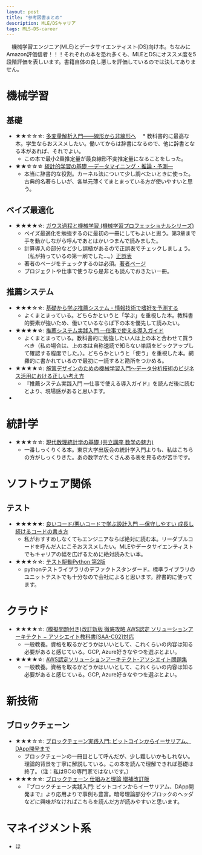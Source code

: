 ```yaml
---
layout: post
title: "参考図書まとめ"
description: MLE/DSキャリア
tags: MLS-DS-career
---
```


　機械学習エンジニア(MLE)とデータサイエンティスト(DS)向け本。ちなみにAmazon評価信者！！！それぞれの本を恐れ多くも、MLEとDSにオススメ度を5段階評価を表しいます。書籍自体の良し悪しを評価しているのでは決してありません。

# 機械学習

## 基礎

* ★★☆☆☆: [多変量解析入門――線形から非線形へ](https://amzn.to/3FLzeH7)
　* 教科書的に最高な本。学生ならおススメしたい。働いてからは辞書になるので、他に辞書となる本があれば、それでよい。
  * この本で最小2乗推定量が最良線形不変推定量になることをしった。
* ★★☆☆☆ [統計的学習の基礎 ―データマイニング・推論・予測―](https://amzn.to/3DDndAX)
  * 本当に辞書的な役割。カーネル法について少し調べたいときに使った。古典的名著らしいが、各単元薄くてまとまっている方が使いやすいと思う。

## ベイズ最適化
* ★★★★☆: [ガウス過程と機械学習 (機械学習プロフェッショナルシリーズ)](https://amzn.to/3WzUpSs)
  * ベイズ最適化を勉強するのに最初の一冊にしてもよいと思う。第3章まで手を動かしながら呼んであとはかいつまんで読みました。
  * 計算導入の部分など少し誤植があるので正誤表でチェックしましょう。（私が持っているの第一刷でした...。）[正誤表](http://chasen.org/~daiti-m/gpbook/errata.html)
  * 著者のページをチェックするのは必須。[著者ページ](http://chasen.org/~daiti-m/gpbook/)
  * プロジェクトや仕事で使うなら是非とも読んでおきたい一冊。

## 推薦システム

* ★★★☆☆: [基礎から学ぶ推薦システム - 情報技術で嗜好を予測する](https://amzn.to/3UeSEsA)
  * よくまとまっている。どちらかというと「学ぶ」を重視した本。教科書的要素が強いため、働いているならば下の本を優先して読みたい。
* ★★★★☆: [推薦システム実践入門 ―仕事で使える導入ガイド](https://amzn.to/3hcwkRJ)
  * よくまとまっている。教科書的に勉強したい人は上の本と合わせて買うべき（私の場合は、上の本は自称速読で知らない単語をピックアップして確認する程度でした。）。どちらかというと「使う」を重視した本。網羅的に書かれているので最初に一読すると勘所をつかめる。
* ★★★★☆: [施策デザインのための機械学習入門〜データ分析技術のビジネス活用における正しい考え方](https://amzn.to/3hcwkRJ)
  * 『推薦システム実践入門 ―仕事で使える導入ガイド』を読んだ後に読むとより、現場感があると思います。
* 


# 統計学

* ★★★☆☆: [現代数理統計学の基礎 (共立講座 数学の魅力)](https://amzn.to/3DGBNYk)
  * 一番しっくりくる本。東京大学出版会の統計学入門よりも、私はこちらの方がしっくりきた。あの数字がたくさんある表を見るのが苦手です。

# ソフトウェア関係

## テスト

* ★★★★★: [良いコード/悪いコードで学ぶ設計入門 ―保守しやすい 成長し続けるコードの書き方](https://amzn.to/3DwmvoU)
  * 私がおすすめしなくてもエンジニアならば絶対に読む本。リーダブルコードを呼んだ人にこそおススメしたい。MLEやデータサイエンティストでもキャリアの幅を広げるために絶対読みたい本。
* ★★★☆☆: [テスト駆動Python 第2版](https://amzn.to/3Wvebyx)
  * pythonテストライブラリのデファクトスタンダード。標準ライブラリのユニットテストでも十分なので会社によると思います。辞書的に使ってます。


# クラウド
* ★★★★☆: [(模擬問題付き)改訂新版 徹底攻略 AWS認定 ソリューションアーキテクト − アソシエイト教科書[SAA-C02]対応](https://amzn.to/3hayroY)
  * 一般教養。資格を取るかどうかはいいとして、これくらいの内容は知る必要があると感じている。GCP, Azure好きなやつを選ぶとよい。
* ★★★★☆: [AWS認定ソリューションアーキテクト-アソシエイト問題集](https://amzn.to/3hayroY)
  * 一般教養。資格を取るかどうかはいいとして、これくらいの内容は知る必要があると感じている。GCP, Azure好きなやつを選ぶとよい。

# 新技術
## ブロックチェーン
* ★★★☆☆: [ブロックチェーン実践入門: ビットコインからイーサリアム、DApp開発まで](https://amzn.to/3fFvoEL)
  * ブロックチェーンの一冊目として呼んだが、少し難しいかもしれない。理論的背景を丁寧に解説している。この本を読んで理解できれば基礎は終了。（注：私はBCの専門家ではないです。）
* ★★★☆☆: [ブロックチェーン 仕組みと理論 増補改訂版](https://amzn.to/3FLEWZz)
  * 『ブロックチェーン実践入門: ビットコインからイーサリアム、DApp開発まで』より応用よりで事例も豊富。暗号理論部分やブロックのヘッダなどに興味がなければこちらを読んだ方が読みやすいと思います。

# マネイジメント系
* ほ
